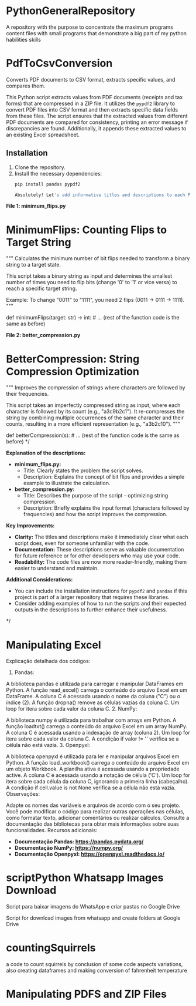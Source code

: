 # PythonGeneralRepository
A repository with the purpose to concentrate the maximum programs content files with small programs that demonstrate a big part of my python habilities skills

# PdfToCsvConversion

Converts PDF documents to CSV format, extracts specific values, and compares them.

This Python script extracts values from PDF documents (receipts and tax forms) that are compressed in a ZIP file. It utilizes the `pypdf2` library to convert PDF files into CSV format and then extracts specific data fields from these files. The script ensures that the extracted values from different PDF documents are compared for consistency, printing an error message if discrepancies are found. Additionally, it appends these extracted values to an existing Excel spreadsheet.

## Installation

1. Clone the repository.
2. Install the necessary dependencies:
   ```bash
   pip install pandas pypdf2

   Absolutely! Let's add informative titles and descriptions to each Python file following your suggested format.

**File 1: minimum_flips.py**


# MinimumFlips: Counting Flips to Target String

"""
Calculates the minimum number of bit flips needed to transform a binary string to a target state.

This script takes a binary string as input and determines the smallest number of times you need to flip bits (change '0' to '1' or vice versa) to reach a specific target string.

Example:
To change "0011" to "1111", you need 2 flips (0011 -> 0111 -> 1111).
"""

def minimumFlips(target: str) -> int:
    # ... (rest of the function code is the same as before)


**File 2: better_compression.py**


# BetterCompression: String Compression Optimization

"""
Improves the compression of strings where characters are followed by their frequencies.

This script takes an imperfectly compressed string as input, where each character is followed by its count (e.g., "a3c9b2c1"). It re-compresses the string by combining multiple occurrences of the same character and their counts, resulting in a more efficient representation (e.g., "a3b2c10").
"""

def betterCompression(s):
    # ... (rest of the function code is the same as before)
*/

**Explanation of the descriptions:**

* **minimum_flips.py:**
    - Title: Clearly states the problem the script solves.
    - Description: Explains the concept of bit flips and provides a simple example to illustrate the calculation.
* **better_compression.py:**
    - Title: Describes the purpose of the script - optimizing string compression.
    - Description: Briefly explains the input format (characters followed by frequencies) and how the script improves the compression.

**Key Improvements:**

* **Clarity:** The titles and descriptions make it immediately clear what each script does, even for someone unfamiliar with the code.
* **Documentation:** These descriptions serve as valuable documentation for future reference or for other developers who may use your code.
* **Readability:** The code files are now more reader-friendly, making them easier to understand and maintain.

**Additional Considerations:**

* You can include the installation instructions for `pypdf2` and `pandas` if this project is part of a larger repository that requires these libraries.
* Consider adding examples of how to run the scripts and their expected outputs in the descriptions to further enhance their usefulness.

*/

# Manipulating Excel

Explicação detalhada dos códigos:

1. Pandas:

A biblioteca pandas é utilizada para carregar e manipular DataFrames em Python.
A função read_excel() carrega o conteúdo do arquivo Excel em um DataFrame.
A coluna C é acessada usando o nome da coluna ("C") ou o índice (2).
A função dropna() remove as células vazias da coluna C.
Um loop for itera sobre cada valor da coluna C.
2. NumPy:

A biblioteca numpy é utilizada para trabalhar com arrays em Python.
A função loadtxt() carrega o conteúdo do arquivo Excel em um array NumPy.
A coluna C é acessada usando a indexação de array (coluna 2).
Um loop for itera sobre cada valor da coluna C.
A condição if valor != '' verifica se a célula não está vazia.
3. Openpyxl:

A biblioteca openpyxl é utilizada para ler e manipular arquivos Excel em Python.
A função load_workbook() carrega o conteúdo do arquivo Excel em um objeto Workbook.
A planilha ativa é acessada usando a propriedade active.
A coluna C é acessada usando a notação de célula ('C').
Um loop for itera sobre cada célula da coluna C, ignorando a primeira linha (cabeçalho).
A condição if cell.value is not None verifica se a célula não está vazia.
Observações:

Adapte os nomes das variáveis e arquivos de acordo com o seu projeto.
Você pode modificar o código para realizar outras operações nas células, como formatar texto, adicionar comentários ou realizar cálculos.
Consulte a documentação das bibliotecas para obter mais informações sobre suas funcionalidades.
Recursos adicionais:


* **Documentação Pandas: https://pandas.pydata.org/**
* **Documentação NumPy: https://numpy.org/**
* **Documentação Openpyxl: https://openpyxl.readthedocs.io/**

# scriptPython Whatsapp Images Download

Script para baixar imagens do WhatsApp e criar pastas no Google Drive

Script for download images from whatsapp and create folders at Google Drive

# countingSquirrels

a code to count squirrels by conclusion of some code aspects variations,  also creating dataframes and making conversion of fahrenheit temperature

# Manipulating PDFS and ZIP Files
